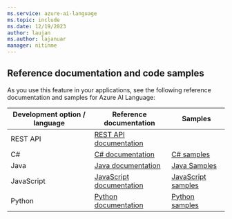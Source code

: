 ```yaml
---
ms.service: azure-ai-language
ms.topic: include
ms.date: 12/19/2023
author: laujan
ms.author: lajanuar
manager: nitinme
---
```


## Reference documentation and code samples

As you use this feature in your applications, see the following reference documentation and samples for Azure AI Language:

|Development option / language  |Reference documentation |Samples  |
|---------|---------|---------|
|REST API     | [REST API documentation](https://go.microsoft.com/fwlink/?linkid=2239169)        |         |
|C#     | [C# documentation](/dotnet/api/azure.ai.textanalytics?view=azure-dotnet-preview&preserve-view=true)        | [C# samples](https://github.com/Azure/azure-sdk-for-net/tree/master/sdk/textanalytics/Azure.AI.TextAnalytics/samples)        |
| Java     | [Java documentation](/java/api/overview/azure/ai-textanalytics-readme?view=azure-java-preview&preserve-view=true)        | [Java Samples](https://github.com/Azure/azure-sdk-for-java/tree/main/sdk/textanalytics/azure-ai-textanalytics/src/samples) |
|JavaScript     | [JavaScript documentation](/javascript/api/overview/azure/ai-language-text-readme)        | [JavaScript samples](https://github.com/Azure/azure-sdk-for-js/tree/main/sdk/cognitivelanguage/ai-language-text/samples/v1) |
|Python | [Python documentation](/python/api/overview/azure/ai-textanalytics-readme?view=azure-python-preview&preserve-view=true)        | [Python samples](https://github.com/Azure/azure-sdk-for-python/tree/main/sdk/textanalytics/azure-ai-textanalytics/samples) |
